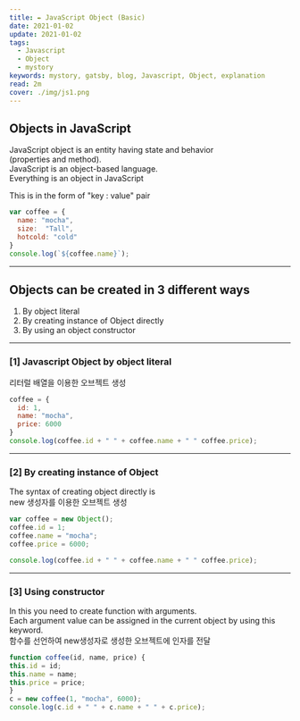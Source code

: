```yaml
---
title: ✒️ JavaScript Object (Basic)
date: 2021-01-02
update: 2021-01-02
tags:
  - Javascript
  - Object
  - mystory
keywords: mystory, gatsby, blog, Javascript, Object, explanation
read: 2m
cover: ./img/js1.png
---
```


## Objects in JavaScript

JavaScript object is an entity having state and behavior  
(properties and method).  
JavaScript is an object-based language.  
Everything is an object in JavaScript

This is in the form of "key : value" pair

```js
var coffee = {
  name: "mocha",
  size:  "Tall",
  hotcold: "cold"
}
console.log(`${coffee.name}`);
```

***

## Objects can be created in 3 different ways

1. By object literal  
2. By creating instance of Object directly  
3. By using an object constructor  

***

### [1] Javascript Object by object literal
리터럴 배열을 이용한 오브젝트 생성
```js
coffee = {
  id: 1,
  name: "mocha",
  price: 6000
}
console.log(coffee.id + " " + coffee.name + " " coffee.price);
```

***

### [2] By creating instance of Object
The syntax of creating object directly is  
new 생성자를 이용한 오브젝트 생성
```js
var coffee = new Object();
coffee.id = 1;
coffee.name = "mocha";
coffee.price = 6000;

console.log(coffee.id + " " + coffee.name + " " coffee.price);
```

***

### [3] Using constructor
In this you need to create function with arguments.  
Each argument value can be assigned in the current object by using this keyword.  
함수를 선언하여 new생성자로 생성한 오브젝트에 인자를 전달
```js
function coffee(id, name, price) {
this.id = id;
this.name = name;
this.price = price;
}
c = new coffee(1, "mocha", 6000);
console.log(c.id + " " + c.name + " " + c.price);
```



